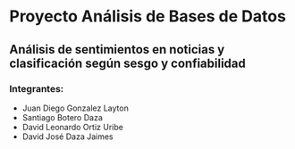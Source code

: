 # Proyecto Análisis de Bases de Datos
## Análisis de sentimientos en noticias y clasificación según sesgo y confiabilidad

### Integrantes:
- Juan Diego Gonzalez Layton  
- Santiago Botero Daza  
- David Leonardo Ortiz Uribe  
- David José Daza Jaimes  
